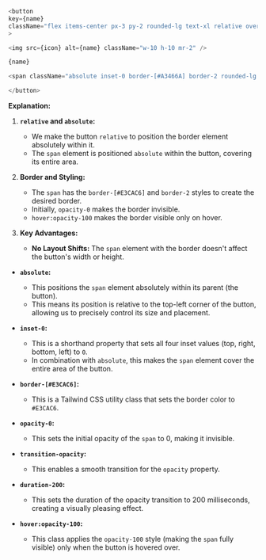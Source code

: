 ```javascript
<button
key={name}
className="flex items-center px-3 py-2 rounded-lg text-xl relative overflow-hidden"
>

<img src={icon} alt={name} className="w-10 h-10 mr-2" />

{name}

<span className="absolute inset-0 border-[#A3466A] border-2 rounded-lg opacity-0 transition-opacity duration-100 hover:opacity-100"></span>

</button>
```

**Explanation:**
1. **`relative` and `absolute`:**
    - We make the button `relative` to position the border element absolutely within it.
    - The `span` element is positioned `absolute` within the button, covering its entire area.
      
2. **Border and Styling:**
    - The `span` has the `border-[#E3CAC6]` and `border-2` styles to create the desired border.
    - Initially, `opacity-0` makes the border invisible.
    - `hover:opacity-100` makes the border visible only on hover.
      
3. **Key Advantages:**
    - **No Layout Shifts:** The `span` element with the border doesn't affect the button's width or height.
    
- **`absolute`:**
    - This positions the `span` element absolutely within its parent (the button).
    - This means its position is relative to the top-left corner of the button, allowing us to precisely control its size and placement.

- **`inset-0`:**
    - This is a shorthand property that sets all four inset values (top, right, bottom, left) to `0`.
    - In combination with `absolute`, this makes the `span` element cover the entire area of the button.
      
- **`border-[#E3CAC6]`:**
    - This is a Tailwind CSS utility class that sets the border color to `#E3CAC6`.
      
- **`opacity-0`:**
    - This sets the initial opacity of the `span` to 0, making it invisible.
    
- **`transition-opacity`:**
    - This enables a smooth transition for the `opacity` property.
      
- **`duration-200`:**
    - This sets the duration of the opacity transition to 200 milliseconds, creating a visually pleasing effect.
      
- **`hover:opacity-100`:**
    - This class applies the `opacity-100` style (making the `span` fully visible) only when the button is hovered over.